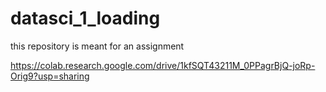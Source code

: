 # datasci_1_loading
this repository is meant for an assignment

https://colab.research.google.com/drive/1kfSQT43211M_0PPagrBjQ-joRp-Orig9?usp=sharing
